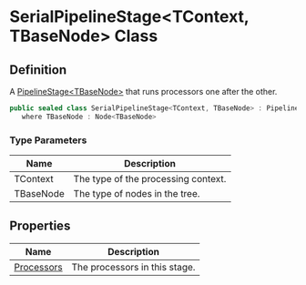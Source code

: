 # SerialPipelineStage&lt;TContext, TBaseNode&gt; Class
## Definition

A [PipelineStage&lt;TBaseNode&gt;](MrKWatkins.Ast.Processing.PipelineStage-1.md) that runs processors one after the other.

```c#
public sealed class SerialPipelineStage<TContext, TBaseNode> : PipelineStage<TContext, TBaseNode>
   where TBaseNode : Node<TBaseNode>
```

### Type Parameters

| Name | Description |
| ---- | ----------- |
| TContext | The type of the processing context. |
| TBaseNode | The type of nodes in the tree. |

## Properties

| Name | Description |
| ---- | ----------- |
| [Processors](MrKWatkins.Ast.Processing.SerialPipelineStage-2.Processors.md) | The processors in this stage. |

